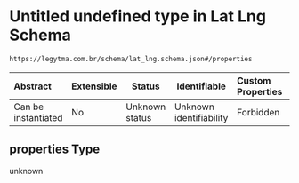 # Untitled undefined type in Lat Lng Schema

```txt
https://legytma.com.br/schema/lat_lng.schema.json#/properties
```




| Abstract            | Extensible | Status         | Identifiable            | Custom Properties | Additional Properties | Access Restrictions | Defined In                                                                    |
| :------------------ | ---------- | -------------- | ----------------------- | :---------------- | --------------------- | ------------------- | ----------------------------------------------------------------------------- |
| Can be instantiated | No         | Unknown status | Unknown identifiability | Forbidden         | Allowed               | none                | [lat_lng.schema.json\*](../schema/lat_lng.schema.json "open original schema") |

## properties Type

unknown
